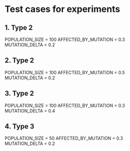 # Test cases for experiments


## 1. Type 2

  POPULATION_SIZE = 100
  AFFECTED_BY_MUTATION = 0.3
  MUTATION_DELTA = 0.2

## 2. Type 2

  POPULATION_SIZE = 100
  AFFECTED_BY_MUTATION = 0.5
  MUTATION_DELTA = 0.2

## 3. Type 2

  POPULATION_SIZE = 100
  AFFECTED_BY_MUTATION = 0.3
  MUTATION_DELTA = 0.4

## 4. Type 3

  POPULATION_SIZE = 50
  AFFECTED_BY_MUTATION = 0.3
  MUTATION_DELTA = 0.2
